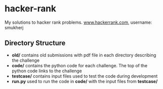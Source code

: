 hacker-rank
===========

My solutions to hacker rank problems. www.hackerrank.com, username: smukherj

Directory Structure
-------------------
* **old/** contains old submissions with pdf file in each directory describing the challenge
* **code/** contains the python code for each challenge. The top of the python code links
  to the challenge
* **testcase/** contains input files used to test the code during development
* **run.py** used to run the code in **code/** with the input files from **testcase/**
